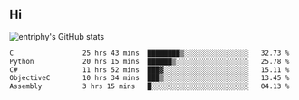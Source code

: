 ## Hi
![entriphy's GitHub stats](https://github-readme-stats.vercel.app/api?username=entriphy&show_icons=true&title_color=2196F3&bg_color=212121&text_color=FAFAFA&hide_border=true)
<!--START_SECTION:waka-->

```txt
C                 25 hrs 43 mins  ████████▒░░░░░░░░░░░░░░░░   32.73 %
Python            20 hrs 15 mins  ██████▒░░░░░░░░░░░░░░░░░░   25.78 %
C#                11 hrs 52 mins  ███▓░░░░░░░░░░░░░░░░░░░░░   15.11 %
ObjectiveC        10 hrs 34 mins  ███▒░░░░░░░░░░░░░░░░░░░░░   13.45 %
Assembly          3 hrs 15 mins   █░░░░░░░░░░░░░░░░░░░░░░░░   04.13 %
```

<!--END_SECTION:waka-->
